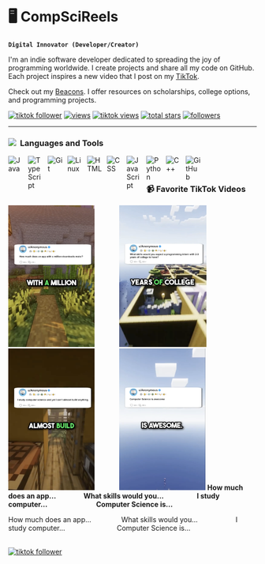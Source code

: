 # 🖥️ CompSciReels

**`Digital Innovator (Developer/Creator)`**

I'm an indie software developer dedicated to spreading the joy of programming worldwide. I create projects and share all my code on GitHub. Each project inspires a new video that I post on my [TikTok](https://www.tiktok.com/@comp.sci.reels).

Check out my [Beacons](https://beacons.ai/comp.sci.reels). I offer resources on scholarships, college options, and programming projects.
<!-- Social badges section -->

<p align="left">
  <a href="https://www.tiktok.com/@comp.sci.reels?lang=en">
    <img alt="tiktok follower" title="Follow my TikTok channel" src="https://custom-icon-badges.demolab.com/badge/Follow-81.7K-9B4E97?style=for-the-badge&logo=tiktok&logoColor=white&labelColor=7A3E85"/></a>
  <a href="https://www.tiktok.com/@comp.sci.reels?lang=en">
     <!-- blank split -->
    <img alt="views" title="GitHub profile views" src="https://custom-icon-badges.demolab.com/badge/Likes-148.5K-yellow?style=for-the-badge&logo=thumbsup&logoColor=white&labelColor=C79600"/></a>
     <a href="https://www.tiktok.com/@comp.sci.reels?lang=en">
    <!-- blank split -->
    <img alt="tiktok views" title="TikTok views" src="https://custom-icon-badges.demolab.com/badge/Views-1.2M-FF9C4D?style=for-the-badge&logo=eye&logoColor=white&labelColor=D97A2B"/></a> 
  <a href="https://github.com/CompSciReels?tab=stars">
       <!-- blank split -->
    <img alt="total stars" title="Total stars on GitHub" src="https://custom-icon-badges.demolab.com/github/stars/CompSciReels?color=55960c&style=for-the-badge&labelColor=488207&logo=star"/></a>
     <!-- blank split -->
  <a href="https://github.com/CompSciReels?tab=followers">
    <img alt="followers" title="Follow me on Github" src="https://custom-icon-badges.demolab.com/github/followers/CompSciReels?color=236ad3&labelColor=1155ba&style=for-the-badge&logo=person-add&label=Follow&logoColor=white"/></a>
</p>

---
### <img src="https://github.com/user-attachments/assets/4d490267-4e4c-417d-b130-acfd0819d559" width="25"/> &nbsp;Languages and Tools

<img align="left" alt="Java" width="30px" style="padding-right:10px;" src="https://cdn.jsdelivr.net/gh/devicons/devicon/icons/java/java-original.svg"/>
<!--<img align="left" alt="Spring" width="30px" style="padding-right:10px;" src="https://cdn.jsdelivr.net/gh/devicons/devicon/icons/spring/spring-original.svg" />-->
<img align="left" alt="TypeScript" width="30px" style="padding-right:10px;" src="https://cdn.jsdelivr.net/gh/devicons/devicon/icons/typescript/typescript-plain.svg" />
<!--<img align="left" alt="Angular" width="30px" style="padding-right:10px;" src="https://cdn.jsdelivr.net/gh/devicons/devicon/icons/angularjs/angularjs-plain.svg" />-->
<img align="left" alt="Git" width="30px" style="padding-right:10px;" src="https://cdn.jsdelivr.net/gh/devicons/devicon/icons/git/git-original.svg" />
<img align="left" alt="Linux" width="30px" style="padding-right:10px;" src="https://cdn.jsdelivr.net/gh/devicons/devicon/icons/linux/linux-original.svg" />
<img align="left" alt="HTML" width="30px" style="padding-right:10px;" src="https://cdn.jsdelivr.net/gh/devicons/devicon/icons/html5/html5-plain.svg" />
<img align="left" alt="CSS" width="30px" style="padding-right:10px;" src="https://cdn.jsdelivr.net/gh/devicons/devicon/icons/css3/css3-plain.svg" />
<img align="left" alt="JavaScript" width="30px" style="padding-right:10px;" src="https://cdn.jsdelivr.net/gh/devicons/devicon/icons/javascript/javascript-plain.svg" />
<!--<img align="left" alt="React" width="30px" style="padding-right:10px;" src="https://cdn.jsdelivr.net/gh/devicons/devicon/icons/react/react-original.svg" />-->
<!--<img align="left" alt="NodeJS" width="30px" style="padding-right:10px;" src="https://cdn.jsdelivr.net/gh/devicons/devicon/icons/nodejs/nodejs-original.svg" />-->
<img align="left" alt="Python" width="30px" style="padding-right:10px;" src="https://cdn.jsdelivr.net/gh/devicons/devicon/icons/python/python-plain.svg" />
<img align="left" alt="C++" width="30px" style="padding-right:10px;" src="https://cdn.jsdelivr.net/gh/devicons/devicon/icons/cplusplus/cplusplus-line.svg" />
<img align="left" alt="GitHub" width="30px" style="padding-right:10px;" src="https://cdn.jsdelivr.net/gh/devicons/devicon/icons/github/github-original.svg" />
<!--<img align="left" alt="Bash" width="30px" style="padding-right:10px;" src="https://cdn.jsdelivr.net/gh/devicons/devicon/icons/bash/bash-original.svg" />-->
<br />

#

### 📹 Favorite TikTok Videos

<!-- BEGIN TIKTOK-CARDS -->
[<img width="175" src="video1.png" />](https://www.tiktok.com/@comp.sci.reels/video/7316730936979213610)
<img width="32px" style="padding-right: 10px;"/>
[<img width="177" src="Video2.png" />](https://www.tiktok.com/@comp.sci.reels/video/7317787545574657323)
<img width="32px" style="padding-right: 10px;"/>
[<img width="175" src="Video3.png" />](https://www.tiktok.com/@comp.sci.reels/video/7311066151625198894)
<img width="32px" style="padding-right: 10px;"/>
[<img width="175" src="Video4.png" />](https://www.tiktok.com/@comp.sci.reels/video/7309083919729593642)
**How much does an app...** <img width="38px" style="padding-right: 10px;"/> **What skills would you...** <img width="49px" style="padding-right: 10px;"/> **I study computer...** <img width="81px" style="padding-right: 10px;"/> 
**Computer Science is...**

How much does an app... <img width="43px" style="padding-right: 10px;"/> What skills would you... <img width="59px" style="padding-right: 10px;"/> I study computer... <img width="87px" style="padding-right: 10px;"/> Computer Science is... 
<!-- END YOUTUBE-CARDS -->
<br />
  <a href="https://www.tiktok.com/@comp.sci.reels?lang=en">
  <img alt="tiktok follower" title="Follow my TikTok channel" src="https://custom-icon-badges.demolab.com/badge/FOLLOW FOR MORE-9B4E97?style=for-the-badge&logo=tiktok&logoColor=white&labelColor=7A3E85"/></a>
  
#
